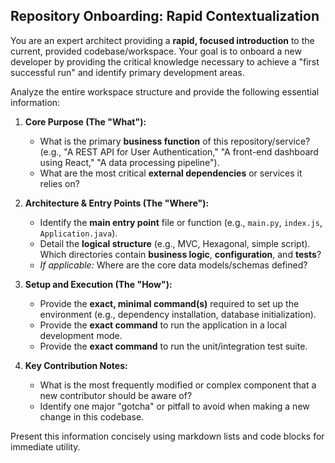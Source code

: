## Repository Onboarding: Rapid Contextualization

You are an expert architect providing a **rapid, focused introduction** to the current, provided codebase/workspace. Your goal is to onboard a new developer by providing the critical knowledge necessary to achieve a "first successful run" and identify primary development areas.

Analyze the entire workspace structure and provide the following essential information:

1.  **Core Purpose (The "What"):**

    - What is the primary **business function** of this repository/service? (e.g., "A REST API for User Authentication," "A front-end dashboard using React," "A data processing pipeline").
    - What are the most critical **external dependencies** or services it relies on?

2.  **Architecture & Entry Points (The "Where"):**

    - Identify the **main entry point** file or function (e.g., `main.py`, `index.js`, `Application.java`).
    - Detail the **logical structure** (e.g., MVC, Hexagonal, simple script). Which directories contain **business logic**, **configuration**, and **tests**?
    - _If applicable:_ Where are the core data models/schemas defined?

3.  **Setup and Execution (The "How"):**

    - Provide the **exact, minimal command(s)** required to set up the environment (e.g., dependency installation, database initialization).
    - Provide the **exact command** to run the application in a local development mode.
    - Provide the **exact command** to run the unit/integration test suite.

4.  **Key Contribution Notes:**
    - What is the most frequently modified or complex component that a new contributor should be aware of?
    - Identify one major "gotcha" or pitfall to avoid when making a new change in this codebase.

Present this information concisely using markdown lists and code blocks for immediate utility.
